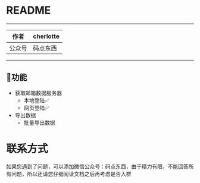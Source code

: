 README
===========================

**** 
|作者|cherlotte|
|---|---
|公众号|码点东西
****
## 🍉功能
- 获取邮箱数据服务器
    - 本地登陆✅
    - 网页登陆✅
- 导出数据
    - 批量导出数据


# 联系方式

如果您遇到了问题，可以添加微信公众号：码点东西，由于精力有限，不能回答所有问题，所以还请您仔细阅读文档之后再考虑是否入群


   
